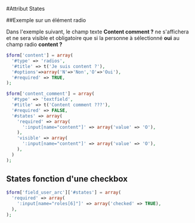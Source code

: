 #Attribut States

##Exemple sur un élément radio

Dans l'exemple suivant, le champ texte **Content comment ?** ne s'affichera et ne sera visible et obligatoire que si la personne à sélectionné **oui** au champ radio **content ?** 

```php
$form['content'] = array(
  '#type' => 'radios',
  '#title' => t('Je suis content ?'),
  '#options'=>array('N'=>'Non','O'=>'Oui'),
  '#required' => TRUE,
);

$form['content_comment'] = array(
  '#type' => 'textfield',
  '#title' => t('Content comment ???'),
  '#required' => FALSE,
  '#states' => array(
    'required' => array(
      ':input[name="content"]' => array('value' => 'O'),
    ),
    'visible' => array(
      ':input[name="content"]' => array('value' => 'O'),
    ),
  )
);
```


## States fonction d'une checkbox

```php
$form['field_user_arc']['#states'] = array(
  'required' => array(
    ':input[name="roles[6]"]' => array('checked' => TRUE),
  ),
);
```
